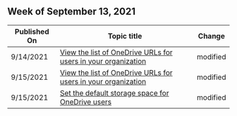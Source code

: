 <!-- This file is generated automatically each week. Changes made to this file will be overwritten.-->



## Week of September 13, 2021


| Published On |Topic title | Change |
|------|------------|--------|
| 9/14/2021 | [View the list of OneDrive URLs for users in your organization](/OneDrive/list-onedrive-urls) | modified |
| 9/15/2021 | [View the list of OneDrive URLs for users in your organization](/OneDrive/list-onedrive-urls) | modified |
| 9/15/2021 | [Set the default storage space for OneDrive users](/OneDrive/set-default-storage-space) | modified |
